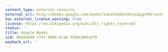 ```yaml
---
content_type: external-resource
external_url: http://books.google.com/books?id=zk5e6XsY6nsC&pg=PAfrontcover
has_external_license_warning: true
license: https://en.wikipedia.org/wiki/All_rights_reserved
status: ''
title: Google Books
uid: 06a92b49-77df-4804-8ca6-5580c90dc679
wayback_url: ''
---
```

